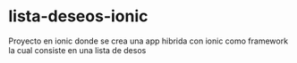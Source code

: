 # lista-deseos-ionic
Proyecto en ionic donde se crea una app hibrida con ionic como framework la cual consiste en una lista de desos
